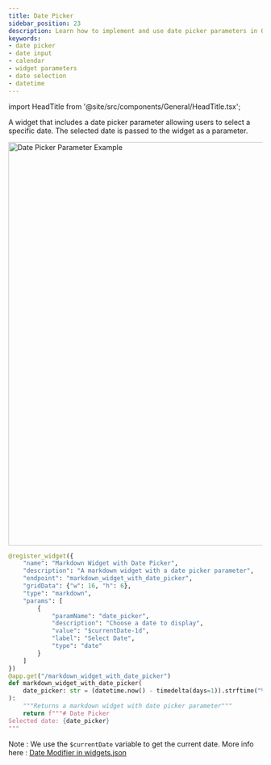 ```yaml
---
title: Date Picker
sidebar_position: 23
description: Learn how to implement and use date picker parameters in OpenBB Workspace widgets, including configuration options and example usage
keywords:
- date picker
- date input
- calendar
- widget parameters
- date selection
- datetime
---
```


import HeadTitle from '@site/src/components/General/HeadTitle.tsx';

<HeadTitle title="Date Picker | OpenBB Workspace Docs" />

A widget that includes a date picker parameter allowing users to select a specific date. The selected date is passed to the widget as a parameter.

<img className="pro-border-gradient" width="800" alt="Date Picker Parameter Example" src="https://openbb-cms.directus.app/assets/9adb2a80-cca6-4efd-a106-f76d570f0a5c.png" />

```python
@register_widget({
    "name": "Markdown Widget with Date Picker",
    "description": "A markdown widget with a date picker parameter",
    "endpoint": "markdown_widget_with_date_picker",
    "gridData": {"w": 16, "h": 6},
    "type": "markdown",
    "params": [
        {
            "paramName": "date_picker",
            "description": "Choose a date to display",
            "value": "$currentDate-1d",
            "label": "Select Date",
            "type": "date"
        }
    ]
})
@app.get("/markdown_widget_with_date_picker")
def markdown_widget_with_date_picker(
    date_picker: str = (datetime.now() - timedelta(days=1)).strftime("%Y-%m-%d")
):
    """Returns a markdown widget with date picker parameter"""
    return f"""# Date Picker
Selected date: {date_picker}
"""
```

Note : We use the `$currentDate` variable to get the current date. More info here : [Date Modifier in widgets.json](../widgets-json-reference#date-modifier)
